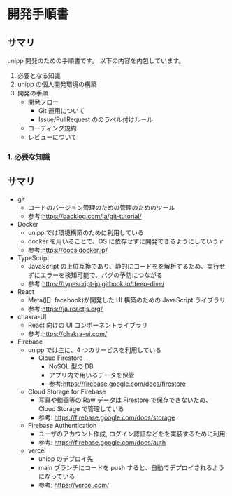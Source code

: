 # 開発手順書

## サマリ

unipp 開発のための手順書です。
以下の内容を内包しています。

1. 必要となる知識
2. unipp の個人開発環境の構築
3. 開発の手順
   - 開発フロー
     - Git 運用について
     - Issue/PullRequest ののラベル付けルール
   - コーディング規約
   - レビューについて

### 1. 必要な知識

## サマリ

- git
  - コードのバージョン管理のための管理のためのツール
  - 参考:https://backlog.com/ja/git-tutorial/
- Docker
  - unipp では環境構築のために利用している
  - docker を用いることで、OS に依存せずに開発できるようにしていうｒ
  - 参考:https://docs.docker.jp/
- TypeScript
  - JavaScript の上位互換であり、静的にコードをを解析するため、実行せずにエラーを検知可能で、バグの予防につながる
  - 参考:https://typescript-jp.gitbook.io/deep-dive/
- React
  - Meta(旧: facebook)が開発した UI 構築のための JavaScript ライブラリ
  - 参考:https://ja.reactjs.org/
- chakra-UI
  - React 向けの UI コンポーネントライブラリ
  - 参考:https://chakra-ui.com/
- Firebase
  - unipp では主に、4 つのサービスを利用している
    - Cloud Firestore
      - NoSQL 型の DB
      - アプリ内で用いるデータを保管
      - 参考:https://firebase.google.com/docs/firestore
  - Cloud Storage for Firebase
    - 写真や動画等の Raw データは Firestore で保存できないため、Cloud Storage で管理している
    - 参考: https://firebase.google.com/docs/storage
  - Firebase Authentication
    - ユーザのアカウント作成, ログイン認証などをを実装するために利用
    - 参考: https://firebase.google.com/docs/auth
  - vercel
    - unipp のデプロイ先
    - main ブランチにコードを push すると、自動でデプロイされるようになっている
    - 参考: https://vercel.com/
